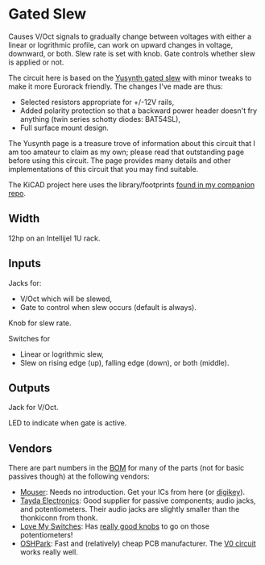 # Gated Slew

Causes V/Oct signals to gradually change between voltages with either a linear or logrithmic profile, can work on upward changes in voltage, downward, or both. Slew rate is set with knob. Gate controls whether slew is applied or not.

The circuit here is based on the [Yusynth gated slew](https://yusynth.net/Modular/EN/DUALSLEW/index.html) with minor tweaks to make it more Eurorack friendly. The changes I've made are thus:
* Selected resistors appropriate for +/-12V rails,
* Added polarity protection so that a backward power header doesn't fry anything (twin series schotty diodes: BAT54SL),
* Full surface mount design.

The Yusynth page is a treasure trove of information about this circuit that I am too amateur to claim as my own; please read that outstanding page before using this circuit. The page provides many details and other implementations of this circuit that you may find suitable.

The KiCAD project here uses the library/footprints [found in my companion repo](https://github.com/thismatters/EurorackKiCAD).

## Width

12hp on an Intellijel 1U rack.

## Inputs

Jacks for:
- V/Oct which will be slewed,
- Gate to control when slew occurs (default is always).

Knob for slew rate.

Switches for
- Linear or logrithmic slew,
- Slew on rising edge (up), falling edge (down), or both (middle).

## Outputs

Jack for V/Oct.

LED to indicate when gate is active.

## Vendors

There are part numbers in the [BOM](slew.csv) for many of the parts (not for basic passives though) at the following vendors:

* [Mouser](https://www.mouser.com): Needs no introduction. Get your ICs from here (or [digikey](https://www.digikey.com)).
* [Tayda Electronics](https://www.taydaelectronics.com/): Good supplier for passive components; audio jacks, and potentiometers. Their audio jacks are slightly smaller than the thonkiconn from thonk.
* [Love My Switches](https://lovemyswitches.com/): Has [really good knobs](https://lovemyswitches.com/anodized-aluminum-knob-the-lo-fi-1-4-smooth-shaft-12-5mm-od/) to go on those potentiometers!
* [OSHPark](https://oshpark.com/): Fast and (relatively) cheap PCB manufacturer. The [V0 circuit](https://oshpark.com/shared_projects/VN6XGUSn) works really well.
